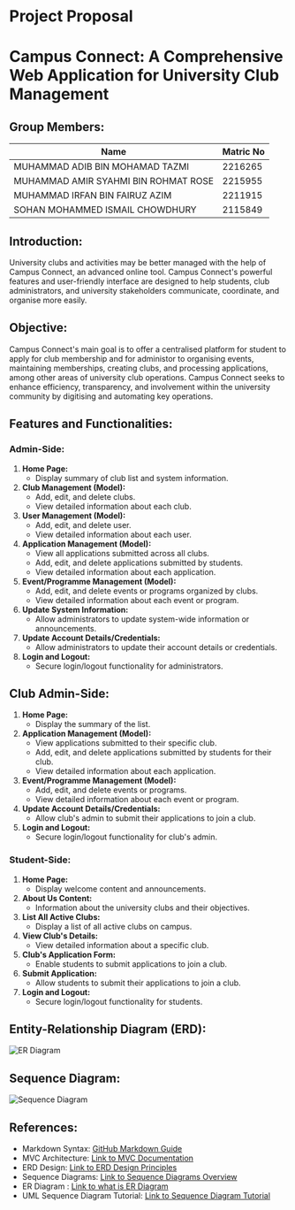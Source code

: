 
# Project Proposal

# Campus Connect: A Comprehensive Web Application for University Club Management

## Group Members:
| Name  | Matric No |
| ------------- | ------------- |
| MUHAMMAD ADIB BIN MOHAMAD TAZMI | 2216265 |
| MUHAMMAD AMIR SYAHMI BIN ROHMAT ROSE | 2215955 |
| MUHAMMAD IRFAN BIN FAIRUZ AZIM | 2211915 |
| SOHAN MOHAMMED ISMAIL CHOWDHURY | 2115849 |

## Introduction:
University clubs and activities may be better managed with the help of Campus Connect, an advanced online tool. Campus Connect's powerful features and user-friendly interface are designed to help students, club administrators, and university stakeholders communicate, coordinate, and organise more easily.

## Objective:
Campus Connect's main goal is to offer a centralised platform for student to apply for club membership and for administor to organising events, maintaining memberships, creating clubs, and processing applications, among other areas of university club operations. Campus Connect seeks to enhance efficiency, transparency, and involvement within the university community by digitising and automating key operations.

## Features and Functionalities:

### Admin-Side:
1. **Home Page:**
   - Display summary of club list and system information.
2. **Club Management (Model):**
   - Add, edit, and delete clubs.
   - View detailed information about each club.
3. **User Management (Model):**
   - Add, edit, and delete user.
   - View detailed information about each user.
4. **Application Management (Model):**
   - View all applications submitted across all clubs.
   - Add, edit, and delete applications submitted by students.
   - View detailed information about each application.
6. **Event/Programme Management (Model):**
   - Add, edit, and delete events or programs organized by clubs.
   - View detailed information about each event or program.
7. **Update System Information:**
   - Allow administrators to update system-wide information or announcements.
8. **Update Account Details/Credentials:**
   - Allow administrators to update their account details or credentials.
9. **Login and Logout:**
   - Secure login/logout functionality for administrators.
  
## Club Admin-Side:
1. **Home Page:**
   - Display the summary of the list.
2. **Application Management (Model):**
   - View applications submitted to their specific club.
   - Add, edit, and delete applications submitted by students for their club.
   - View detailed information about each application.
4. **Event/Programme Management (Model):**
   - Add, edit, and delete events or programs.
   - View detailed information about each event or program.
3. **Update Account Details/Credentials:**
   - Allow club's admin to submit their applications to join a club.
5. **Login and Logout:**
   - Secure login/logout functionality for club's admin.

### Student-Side:
1. **Home Page:**
   - Display welcome content and announcements.
2. **About Us Content:**
   - Information about the university clubs and their objectives.
3. **List All Active Clubs:**
   - Display a list of all active clubs on campus.
4. **View Club's Details:**
   - View detailed information about a specific club.
5. **Club's Application Form:**
   - Enable students to submit applications to join a club.
6. **Submit Application:**
   - Allow students to submit their applications to join a club.
7. **Login and Logout:**
   - Secure login/logout functionality for students.

## Entity-Relationship Diagram (ERD):
![ER Diagram](https://github.com/adbtzmi/Project-Proposal/assets/89768879/f3b14456-0ef8-4303-b2b5-946469e10a5d)

## Sequence Diagram:
![Sequence Diagram](https://github.com/adbtzmi/Project-Proposal/assets/89768879/2c868ff2-0210-4ee3-bddf-d9a05046b05c)

## References:
- Markdown Syntax: [GitHub Markdown Guide](https://guides.github.com/features/mastering-markdown/)
- MVC Architecture: [Link to MVC Documentation](https://en.wikipedia.org/wiki/Model%E2%80%93view%E2%80%93controller)
- ERD Design: [Link to ERD Design Principles](https://www.lucidchart.com/pages/er-diagrams)
- Sequence Diagrams: [Link to Sequence Diagrams Overview](https://www.visual-paradigm.com/guide/uml-unified-modeling-language/what-is-sequence-diagram/)
- ER Diagram : [Link to what is ER Diagram](https://www.lucidchart.com/pages/er-diagrams)
- UML Sequence Diagram Tutorial: [Link to Sequence Diagram Tutorial](https://www.lucidchart.com/pages/uml-sequence-diagram#:~:text=Sequence%20diagrams%20are%20a%20popular,function%20before%20the%20lifeline%20ends)

